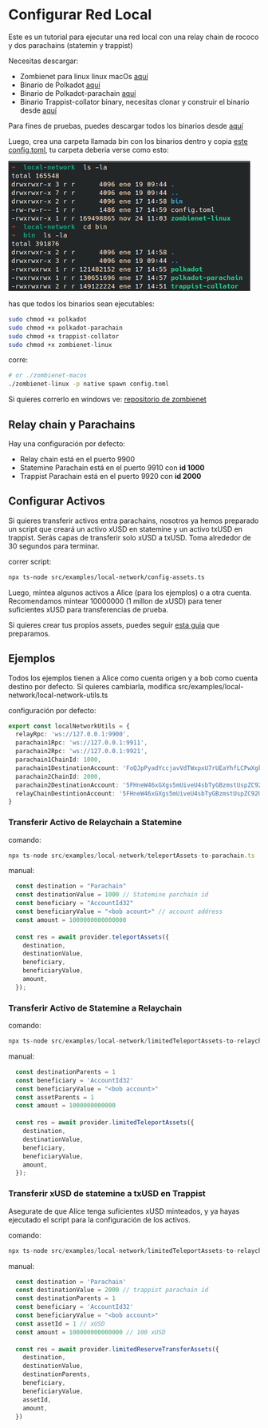 Configurar Red Local
=======

Este es un tutorial para ejecutar una red local con una relay chain de rococo y dos parachains (statemin y trappist)

Necesitas descargar:

<ul>
  <li>
    Zombienet para linux linux macOs
    <a href="https://github.com/paritytech/zombienet/releases">aquí</a>
  </li>
  <li>
    Binario de Polkadot
    <a href="https://github.com/paritytech/polkadot/releases">aquí</a>
  </li>
  <li>
    Binario de Polkadot-parachain
    <a href="https://github.com/paritytech/cumulus/releases">aquí</a>
  </li>
  <li>
    Binario Trappist-collator binary, necesitas clonar y construir el binario desde
    <a href="https://github.com/paritytech/trappist">aquí</a>
  </li>
</ul>

Para fines de pruebas, puedes descargar todos los binarios desde <a href="https://drive.google.com/drive/folders/1JOZcJGkeNsLnQ7-1qC6RJx7fltkN4RY_?usp=sharing"> aquí</a>

Luego, crea una carpeta llamada bin con los binarios dentro y copia <a href="./config.toml">este config.toml</a>, tu carpeta deberia verse como esto:

![](../../../.images/local-network/zombienet-folder.png)

has que todos los binarios sean ejecutables:

```sh
sudo chmod +x polkadot
sudo chmod +x polkadot-parachain
sudo chmod +x trappist-collator
sudo chmod +x zombienet-linux
```

corre:

```sh
# or ./zombienet-macos
./zombienet-linux -p native spawn config.toml
```

Si quieres correrlo en windows ve: <a href="https://github.com/paritytech/zombienet">repositorio de zombienet</a>

## Relay chain y Parachains

Hay una configuración por defecto:

<ul>
  <li>Relay chain está en el puerto 9900</li>
  <li>Statemine Parachain está en el puerto 9910 con <Strong> id 1000 </strong> </li>
  <li>Trappist Parachain está en el puerto 9920 con <strong> id 2000 </strong> </li>
</ul>


## Configurar Activos

Si quieres transferir activos entra parachains, nosotros ya hemos preparado un script que creará un activo xUSD en statemine y un activo txUSD en trappist. Serás capas de transferir solo xUSD a txUSD. Toma alrededor de 30 segundos para terminar.

correr script:

```sh
npx ts-node src/examples/local-network/config-assets.ts
```

Luego, mintea algunos activos a Alice (para los ejemplos) o a otra cuenta. Recomendamos mintear 10000000 (1 millon de xUSD) para tener suficientes xUSD para transferencias de prueba.

Si quieres crear tus propios assets, puedes seguir <a href="./manually-config-assets-es.md">esta guia</a> que preparamos.

## Ejemplos

Todos los ejemplos tienen a Alice como cuenta origen y a bob como cuenta destino por defecto. Si quieres cambiarla, modifica src/examples/local-network/local-network-utils.ts

configuración por defecto:

```ts
export const localNetworkUtils = {
  relayRpc: 'ws://127.0.0.1:9900',
  parachain1Rpc: 'ws://127.0.0.1:9911',
  parachain2Rpc: 'ws://127.0.0.1:9921',
  parachain1ChainId: 1000,
  parachain1DestinationAccount: 'FoQJpPyadYccjavVdTWxpxU7rUEaYhfLCPwXgkfD6Zat9QP', // bob account on statemine
  parachain2ChainId: 2000,
  parachain2DestinationAccount: '5FHneW46xGXgs5mUiveU4sbTyGBzmstUspZC92UhjJM694ty', //bob account on trappist
  relayChainDestintionAccount: '5FHneW46xGXgs5mUiveU4sbTyGBzmstUspZC92UhjJM694ty', // bob account on relay
}
```

### Transferir Activo de Relaychain a Statemine

comando:
```ts
npx ts-node src/examples/local-network/teleportAssets-to-parachain.ts
```

manual:
```ts
  const destination = "Parachain"
  const destinationValue = 1000 // Statemine parchain id
  const beneficiary = "AccountId32"
  const beneficiaryValue = "<bob acount>" // account address
  const amount = 1000000000000000

  const res = await provider.teleportAssets({
    destination,
    destinationValue,
    beneficiary,
    beneficiaryValue,
    amount,
  });
```

### Transferir Activo de Statemine a Relaychain

comando:
```ts
npx ts-node src/examples/local-network/limitedTeleportAssets-to-relaychain.ts
```

manual:
```ts
  const destinationParents = 1
  const beneficiary = 'AccountId32'
  const beneficiaryValue = "<bob account>"
  const assetParents = 1
  const amount = 1000000000000

  const res = await provider.limitedTeleportAssets({
    destination,
    destinationValue,
    beneficiary,
    beneficiaryValue,
    amount,
  });
```

### Transferir xUSD de statemine a txUSD en Trappist

Asegurate de que Alice tenga suficientes xUSD minteados, y ya hayas ejecutado el script para la configuración de los activos.

comando:
```ts
npx ts-node src/examples/local-network/limitedTeleportAssets-to-relaychain.ts
```

manual:
```ts
  const destination = 'Parachain'
  const destinationValue = 2000 // trappist parachain id
  const destinationParents = 1
  const beneficiary = 'AccountId32'
  const beneficiaryValue = "<bob account>"
  const assetId = 1 // xUSD
  const amount = 100000000000000 // 100 xUSD

  const res = await provider.limitedReserveTransferAssets({
    destination,
    destinationValue,
    destinationParents,
    beneficiary,
    beneficiaryValue,
    assetId,
    amount,
  })
```
